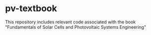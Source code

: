 # pv-textbook
This repository includes relevant code associated with the book "Fundamentals of Solar Cells and Photovoltaic Systems Engineering"
